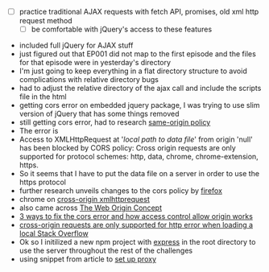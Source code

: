 - [ ] practice traditional AJAX requests with fetch API, promises, old xml http request method
    - [ ] be comfortable with jQuery's access to these features
- included full jQuery for AJAX stuff
- just figured out that EP001 did not map to the first episode and the files for that episode were in yesterday's directory
- I'm just going to keep everything in a flat directory structure to avoid complications with relative directory bugs
- had to adjust the relative directory of the ajax call and include the scripts file in the html
- getting cors error on embedded jquery package, I was trying to use slim version of jQuery that has some things removed
- still getting cors error, had to research [same-origin policy](https://en.wikipedia.org/wiki/Same-origin_policy)
- The error is 
 - Access to XMLHttpRequest at '*local path to data file*' from origin 'null' has been blocked by CORS policy: Cross origin requests are only supported for protocol schemes: http, data, chrome, chrome-extension, https.
 - So it seems that I have to put the data file on a server in order to use the https protocol
 - further research unveils changes to the cors policy by [firefox](https://developer.mozilla.org/en-US/docs/Web/HTTP/CORS/Errors/CORSRequestNotHttp) 
 - chrome on [cross-origin xmlhttprequest](https://developer.chrome.com/extensions/xhr)
 - also came across [The Web Origin Concept](https://tools.ietf.org/html/rfc6454)
 - [3 ways to fix the cors error and how access control allow origin works](https://medium.com/@dtkatz/3-ways-to-fix-the-cors-error-and-how-access-control-allow-origin-works-d97d55946d9)
 - [cross-origin requests are only supported for http error when loading a local Stack Overflow](https://stackoverflow.com/questions/10752055/cross-origin-requests-are-only-supported-for-http-error-when-loading-a-local)
 - Ok so I initilized a new npm project with [express](http://expressjs.com/en/starter/hello-world.html) in the root directory to use the server throughout the rest of the challenges
- using snippet from article to [set up proxy](https://medium.com/@dtkatz/3-ways-to-fix-the-cors-error-and-how-access-control-allow-origin-works-d97d55946d9)